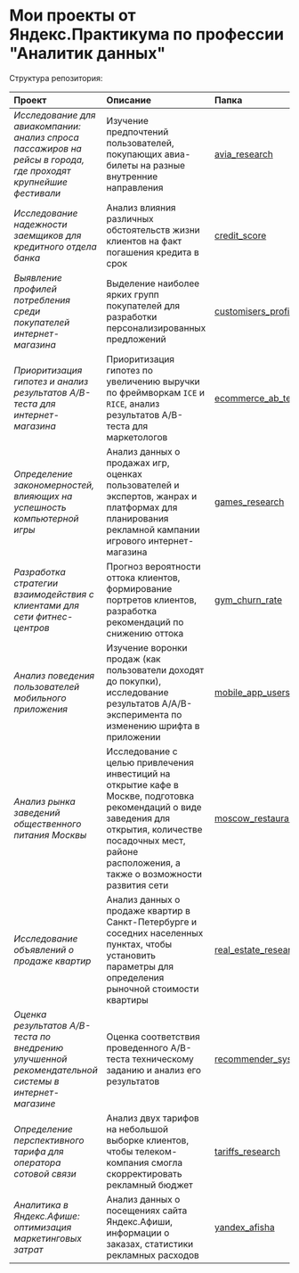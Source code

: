 # Мои проекты от Яндекс.Практикума по профессии "Аналитик данных"

Структура репозитория:


| Проект        |      Описание          |  Папка |
|:--------------|:-----------------------|:-------|
| *Исследование для авиакомпании: анализ спроса пассажиров на рейсы в города, где проходят крупнейшие фестивали* |  Изучение предпочтений пользователей, покупающих авиа-билеты на разные внутренние направления |[avia_research](avia_research/README.md)|
| *Исследование надежности заемщиков для кредитного отдела банка* |  Анализ влияния различных обстоятельств жизни клиентов на факт погашения кредита в срок |[credit_score](credit_score/README.md)|
| *Выявление профилей потребления среди покупателей интернет-магазина* | Выделение наиболее ярких групп покупателей для разработки персонализированных предложений |[customisers_profiles](customisers_profiles/README.md)|
| *Приоритизация гипотез и анализ результатов A/B-теста для интернет-магазина* | Приоритизация гипотез по увеличению выручки по фреймворкам `ICE` и `RICE`, анализ результатов A/B-теста для маркетологов |[ecommerce_ab_test](ecommerce_ab_test/README.md)|
| *Определение закономерностей, влияющих на успешность компьютерной игры* | Анализ данных о продажах игр, оценках пользователей и экспертов, жанрах и платформах для планирования рекламной кампании игрового интернет-магазина |[games_research](games_research/README.md)|
| *Разработка стратегии взаимодействия с клиентами для сети фитнес-центров* | Прогноз вероятности оттока клиентов, формирование портретов клиентов, разработка рекомендаций по снижению оттока|[gym_churn_rate](gym_churn_rate/README.md)|
| *Анализ поведения пользователей мобильного приложения* | Изучение воронки продаж (как пользователи доходят до покупки), исследование результатов A/A/B-эксперимента по изменению шрифта в приложении |[mobile_app_users_ab_test](mobile_app_users_ab_test/README.md)|
| *Анализ рынка заведений общественного питания Москвы* | Исследование с целью привлечения инвестиций на открытие кафе в Москве, подготовка рекомендаций о виде заведения для открытия, количестве посадочных мест, районе расположения, а также о возможности развития сети |[moscow_restaurants](moscow_restaurants/README.md)|
| *Исследование объявлений о продаже квартир* | Анализ данных о продаже квартир в Санкт-Петербурге и соседних населенных пунктах, чтобы установить параметры для определения рыночной стоимости квартиры |[real_estate_research](real_estate_research/README.md)|
| *Оценка результатов A/B-теста по внедрению улучшенной рекомендательной системы в интернет-магазине* | Оценка соответствия проведенного A/B-теста техническому заданию и анализ его результатов|[recommender_system_ab_test](recommender_system_ab_test/README.md)|
| *Определение перспективного тарифа для оператора сотовой связи* | Анализ двух тарифов на небольшой выборке клиентов, чтобы телеком-компания смогла скорректировать рекламный бюджет |[tariffs_research](tariffs_research/README.md)|
| *Аналитика в Яндекс.Афише: оптимизация маркетинговых затрат* | Анализ данных о посещениях сайта Яндекс.Афиши, информации о заказах, статистики рекламных расходов |[yandex_afisha](yandex_afisha/README.md)|
